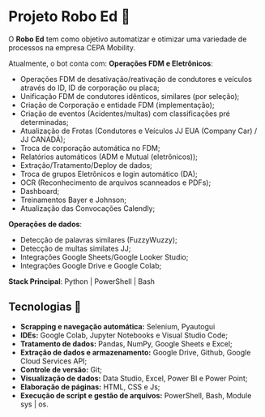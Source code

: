# Projeto Robo Ed 🤖

O **Robo Ed** tem como objetivo automatizar e otimizar uma variedade de processos na empresa CEPA Mobility.

Atualmente, o bot conta com:
**Operações FDM e Eletrônicos**:
- Operações FDM de desativação/reativação de condutores e veículos através do ID, ID de corporação ou placa;
- Unificação FDM de condutores idênticos, similares (por seleção);
- Criação de Corporação e entidade FDM (implementação);
- Criação de eventos (Acidentes/multas) com classificações pré determinadas; 
- Atualização de Frotas (Condutores e Veículos JJ EUA (Company Car) / JJ CANADÁ);
- Troca de corporação automática no FDM;
- Relatórios automáticos (ADM e Mutual (eletrônicos));
- Extração/Tratamento/Deploy de dados;
- Troca de grupos Eletrônicos e login automático (DA);
- OCR (Reconhecimento de arquivos scanneados e PDFs);
- Dashboard; 
- Treinamentos Bayer e Johnson;
- Atualização das Convocações Calendly;
  
**Operações de dados**:
- Detecção de palavras similares (FuzzyWuzzy);
- Detecção de multas similates JJ;
- Integrações Google Sheets/Google Looker Studio;
- Integrações Google Drive e Google Colab;


**Stack Principal**: Python | PowerShell | Bash

## Tecnologias 🚀

- **Scrapping e navegação automática:** Selenium, Pyautogui
- **IDEs:** Google Colab, Jupyter Notebooks e Visual Studio Code;
- **Tratamento de dados:** Pandas, NumPy, Google Sheets e Excel;
- **Extração de dados e armazenamento:** Google Drive, Github, Google Cloud Services API;
- **Controle de versão:** Git;
- **Visualização de dados:** Data Studio, Excel, Power BI e Power Point;
- **Elaboração de páginas:** HTML, CSS e Js;
- **Execução de script e gestão de arquivos:** PowerShell, Bash, Module sys | os.
